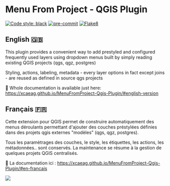# Menu From Project - QGIS Plugin

[![Code style: black](https://img.shields.io/badge/code%20style-black-000000.svg)](https://github.com/psf/black)
[![pre-commit](https://img.shields.io/badge/pre--commit-enabled-brightgreen?logo=pre-commit&logoColor=white)](https://github.com/pre-commit/pre-commit)
[![Flake8](https://img.shields.io/badge/flake8-enabled-yellowgreen)](https://flake8.pycqa.org/)

## English :gb:

This plugin provides a convenient way to add prestyled and configured frequently used layers using dropdown menus built by simply reading existing QGIS projects (qgs, qgz, postgres)

Styling, actions, labeling, metadata - every layer options in fact except joins - are reused as defined in source qgs projects

:book: Whole documentation is available just here: <https://xcaeag.github.io/MenuFromProject-Qgis-Plugin/#english-version>

## Français :fr:

Cette extension pour QGIS permet de construire automatiquement des menus déroulants permettant d'ajouter des couches préstylées définies dans des projets qgis externes "modèles" (qgs, qgz, postgres).

Tous les paramètrages des couches, le style, les étiquettes, les actions, les métadonnées.. sont conservés. La maintenance se résume à la gestion de quelques projets QGIS centralisés.

:book: La documentation ici : <https://xcaeag.github.io/MenuFromProject-Qgis-Plugin/#en-francais>

![](https://raw.githubusercontent.com/xcaeag/MenuFromProject-Qgis-Plugin/master/menu_from_project/doc/menu-tuto-en.gif)
